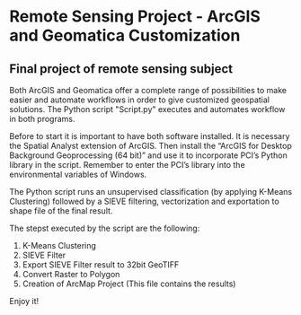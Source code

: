 # Remote Sensing Project - ArcGIS and Geomatica Customization

## Final project of remote sensing subject

Both ArcGIS and Geomatica offer a complete range of possibilities to make easier and automate workflows in order to give customized geospatial solutions.
The Python script "Script.py" executes and automates workflow in both programs.

Before to start it is important to have both software installed. It is necessary the Spatial Analyst extension of ArcGIS. Then install the “ArcGIS for Desktop Background Geoprocessing (64 bit)” and use it to incorporate PCI’s Python library in the script. Remember to enter the PCI’s library into the environmental variables of Windows.

The Python script runs an unsupervised classification (by applying K-Means Clustering) followed by a SIEVE filtering, vectorization and exportation to shape file of the final result.

The stepst executed by the script are the following:

1. K-Means Clustering
2. SIEVE Filter
3. Export SIEVE Filter result to 32bit GeoTIFF
4. Convert Raster to Polygon
5. Creation of ArcMap Project (This file contains the results)

Enjoy it!




